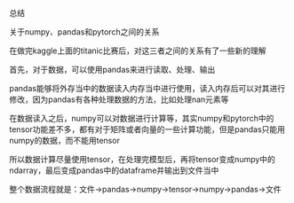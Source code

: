 总结



关于numpy、pandas和pytorch之间的关系

在做完kaggle上面的titanic比赛后，对这三者之间的关系有了一些新的理解

首先，对于数据，可以使用pandas来进行读取、处理、输出

pandas能够将外存当中的数据读入内存当中进行使用，读入内存后可以对其进行修改，因为pandas有各种处理数据的方法，比如处理nan元素等

在数据读入之后，numpy可以对数据进行计算等，其实numpy和pytorch中的tensor功能差不多，都有对于矩阵或者向量的一些计算功能，但是pandas只能用numpy的数据，而不能用tensor

所以数据计算尽量使用tensor，在处理完模型后，再将tensor变成numpy中的ndarray，最后变成pandas中的dataframe并输出到文件当中

整个数据流程就是：文件->pandas->numpy->tensor->numpy->pandas->文件

